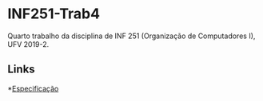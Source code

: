 # INF251-Trab4
Quarto trabalho da disciplina de INF 251 (Organização de Computadores I), UFV 2019-2.

## Links
*[Especificação](https://docs.google.com/presentation/d/e/2PACX-1vSSRiBWJIw1rDK2Is5DLiIiOevT4mNclnYI2wT1jgEouA13z2e_Axodk6aWFydaEShD_AHRnAGIHV3L/pub?start=false&loop=false&delayms=3000#slide=id.p)
